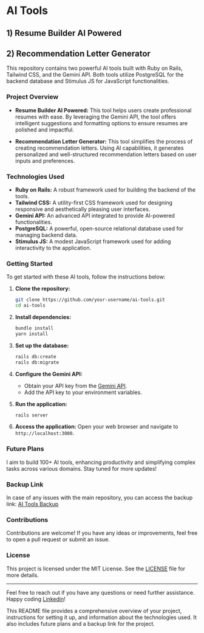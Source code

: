 
# AI Tools

## 1) Resume Builder AI Powered
## 2) Recommendation Letter Generator

This repository contains two powerful AI tools built with Ruby on Rails, Tailwind CSS, and the Gemini API. Both tools utilize PostgreSQL for the backend database and Stimulus JS for JavaScript functionalities.

### Project Overview

- **Resume Builder AI Powered:** This tool helps users create professional resumes with ease. By leveraging the Gemini API, the tool offers intelligent suggestions and formatting options to ensure resumes are polished and impactful.

- **Recommendation Letter Generator:** This tool simplifies the process of creating recommendation letters. Using AI capabilities, it generates personalized and well-structured recommendation letters based on user inputs and preferences.

### Technologies Used

- **Ruby on Rails:** A robust framework used for building the backend of the tools.
- **Tailwind CSS:** A utility-first CSS framework used for designing responsive and aesthetically pleasing user interfaces.
- **Gemini API:** An advanced API integrated to provide AI-powered functionalities.
- **PostgreSQL:** A powerful, open-source relational database used for managing backend data.
- **Stimulus JS:** A modest JavaScript framework used for adding interactivity to the application.

### Getting Started

To get started with these AI tools, follow the instructions below:

1. **Clone the repository:**
   ```bash
   git clone https://github.com/your-username/ai-tools.git
   cd ai-tools
2. **Install dependencies:**
   ```bash
   bundle install
   yarn install
   ```

3. **Set up the database:**
   ```bash
   rails db:create
   rails db:migrate
   ```

4. **Configure the Gemini API:**
   - Obtain your API key from the [Gemini API](https://www.gemini.com).
   - Add the API key to your environment variables.

5. **Run the application:**
   ```bash
   rails server
   ```

6. **Access the application:**
   Open your web browser and navigate to `http://localhost:3000`.

### Future Plans

I aim to build 100+ AI tools, enhancing productivity and simplifying complex tasks across various domains. Stay tuned for more updates!

### Backup Link

In case of any issues with the main repository, you can access the backup link: [AI Tools Backup](https://ahk-ai-tools-21095a6eb02d.herokuapp.com/)

### Contributions

Contributions are welcome! If you have any ideas or improvements, feel free to open a pull request or submit an issue.

### License

This project is licensed under the MIT License. See the [LICENSE](LICENSE) file for more details.

---

Feel free to reach out if you have any questions or need further assistance. Happy coding [Linkedin](https://www.linkedin.com/in/ahkamboh/)!

This README file provides a comprehensive overview of your project, instructions for setting it up, and information about the technologies used. It also includes future plans and a backup link for the project.
